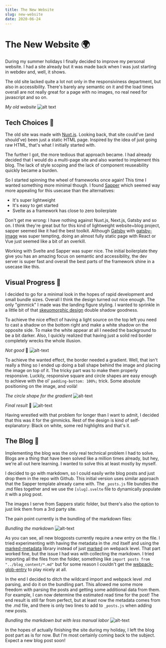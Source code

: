 ```yaml
---
title: The New Website
slug: new-website
date: 2020-06-24
---
```


# The New Website 🌍

During my summer holidays I finally decided to improve my personal website. I had a site already but it was made back when I was just starting in webdev and, well, it shows.

The old site lacked quite a lot not only in the responsiviness department, but also in accessibility. There's barely any semantic on it and the load times overall are not really great for a page with no images, no real need for javascript and so on.

*My old website*
![alt text](/old-website.PNG "My old Nuxt.js website")

## Tech Choices 🔨

The old site was made with [Nuxt.js](https://nuxtjs.org/). Looking back, that site could've (and should've) been just a static HTML page. Inspired by the idea of just going raw HTML, that's what I initially started with.

The further I got, the more tedious that approach became. I had already decided that I would do a multi-page site and also wanted to implement this blog. The lack of style scoping and the lack of component reuseability quickly became a burden.

So I started spinning the wheel of frameworks once again! This time I wanted something more minimal though. I found [Sapper](https://sapper.svelte.dev/) which seemed way more appealing for this usecase than the alternatives:

- It's super lightweight 
- It's easy to get started
- Svelte as a framework has close to zero boilerplate

Don't get me wrong: I have nothing against Nuxt.js, Next.js, Gatsby and so on. I think they're great but for this kind of lightweight website+blog
project, sapper seemed like it had the best toolkit. Although [Gatsby](https://www.gatsbyjs.org/) with [gatsby-image](https://www.gatsbyjs.org/packages/gatsby-image/) was super tempting, doing an almost fully static page with React or Vue just seemed like a bit of an overkill.

Working with Svelte and Sapper was super nice. The initial boilerplate they give you has an amazing focus on semantic and accessibility, the dev server is super fast and overall the best parts of the framework shine in a usecase like this.

## Visual Progress 💅

I decided to go for a minimal look in the hopes of rapid development and small bundle sizes. Overall I think the design turned out nice enough. The only "gimmick" I made was the landing figure styling. I wanted to sprinkle in a little bit of that [skeuomorphic design](https://uxstudioteam.com/ux-blog/ui-trends-2019/#10Skeuomorphic_design) double shadow goodness.

To achieve the nice effect of having a light source on the top left you need to cast a shadow on the bottom right and make a white shadow on the opposite side. To make the white appear at all I needed the background to be a bit darker. Also, I quickly realized that having just a solid red border completely wrecks the whole illusion.

*Not good* 🤮
![alt-text](/figure-bad.PNG "Red border ruins the illusion")

To achieve the wanted effect, the border needed a gradient. Well, that isn't really a thing so I ended up doing a ball shape behind the image and placing the image on top of it. The tricky part was to make them properly responsive. Luckily, responsive square and circle shapes are easy enough to achieve with the ol' `padding-bottom: 100%;` trick. Some absolute positioning on the image, and voilà!

*The circle shape for the gradient*
![alt-text](/figure-bg.PNG "The circle shape for the gradient")

*Final result* 🎉
![alt-text](/figure.PNG "Final result")

Having wrestled with that problem for longer than I want to admit, I decided that this was it for the gimmicks. Rest of the design is kind of self-explanatory: Black on white, some red highlights and that's it.

## The Blog 📰

Implementing the blog was the only real technical problem I had to solve. Blogs are a thing that have been solved like a million times already, but hey, we're all out here learning. I wanted to solve this at least mostly by myself.

I decided to go with markdown, so I could easily write blog posts and just drop them in the repo with Github. This initial version uses similar approach that the Sapper template already came with. The `_posts.js` file bundles the .md files together and we use the `[slug].svelte` file to dynamically populate it with a plog post.

The images I serve from Sappers static folder, but there's also the option to just link them from a 3rd party site.

The pain point currently is the bundling of the markdown files:

*Bundling the markdown*
![alt-text](/bundling.PNG "Bundling the markdown files")

As you can see, all new blogposts currently require a new entry on the file. I tried experimenting with having the metadata in the .md itself and using the [marked-metadata](https://github.com/jaydson/marked-metadata) library instead of just [marked](https://github.com/markedjs/marked) on webpack level. That part worked fine, but the issue I had was with collecting the markdown. I tried importing all the files from the folder, something like `import posts from "../blog_content/*.md"` but for some reason I couldn't get the [webpack-glob-entry](https://www.npmjs.com/package/webpack-glob-entry) to play nicely at all.

In the end I decided to ditch the wildcard import and webpack level .md parsing, and do it on the bundling part. This allowed me some more freedom with parsing the posts and getting some additional data from them. For example, I can now determine the estimated read time for the post! The end result is still far from perfect, but at least now the metadata comes from the .md file, and there is only two lines to add to `_posts.js` when adding new posts.

*Bundling the markdown but with less manual labor*
![alt-text](/bundling-better.PNG "Bundling the markdown files")

In the hopes of actually finishing the site during my holiday, I left the blog post part as is for now. But I'm most certainly coming back to the subject. Expect a new blog post soon!


